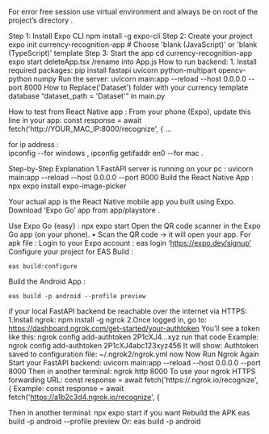 For error free session use virtual environment and always be on root of the project’s directory .

Step 1: Install Expo CLI
	npm install -g expo-cli
Step 2: Create your project
	expo init currency-recognition-app
	# Choose 'blank (JavaScript)' or 'blank (TypeScript)' template
Step 3: Start the app
	cd currency-recognition-app
	expo start
deleteApp.tsx /rename into  App.js
How to run backend:
    1. Install required packages:
		pip install fastapi uvicorn python-multipart opencv-python numpy
	Run the server:
		uvicorn main:app --reload --host 0.0.0.0 --port 8000 
How to Replace('Dataset') folder with your currency template database
“dataset_path = 'Dataset'” in main.py 

How to test from React Native app :
From your phone (Expo), update this line in your app:
	const response = await fetch('http://YOUR_MAC_IP:8000/recognize', { …

for ip address :	
	ipconfig    --for windows ,
	ipconfig getifaddr en0   --for mac .

Step-by-Step Explanation
1.FastAPI server is running on your pc :
	uvicorn main:app --reload --host 0.0.0.0 --port 8000
Build the React Native App :
	npx expo install expo-image-picker


Your actual app is the React Native mobile app you built using Expo.
Download ‘Expo Go’ app from app/playstore .

Use Expo Go {easy} : 
	npx expo start 
Open the QR code scanner in the Expo Go app (on your phone).
    • Scan the QR code → it will open your app.
For apk file :
Login to your Expo account :
	eas login 
‘https://expo.dev/signup’
Configure your project for EAS Build : 

	eas build:configure

Build the Android App :

	eas build -p android --profile preview

if your local FastAPI backend be reachable over the internet via HTTPS:
1.Install ngrok:
	npm install -g ngrok
2.Once logged in, go to:
https://dashboard.ngrok.com/get-started/your-authtoken
You’ll see a token like this:
		ngrok config add-authtoken 2P1cXJ4...xyz
run that code 
Example:
	ngrok config add-authtoken 2P1cXJ4abc123xyz456
It will show:
	Authtoken saved to configuration file: ~/.ngrok2/ngrok.yml
now
Now Run Ngrok Again
Start your FastAPI backend:
	uvicorn main:app --reload --host 0.0.0.0 --port 8000
Then in another terminal:
	ngrok http 8000
To use your ngrok HTTPS forwarding URL:
const response = await fetch('https://<your-ngrok-id>.ngrok.io/recognize', {
Example:
const response = await fetch('https://a1b2c3d4.ngrok.io/recognize', {

Then in another terminal:
	npx expo start
if you want Rebuild the APK
	eas build -p android --profile preview
Or:
	eas build -p android



